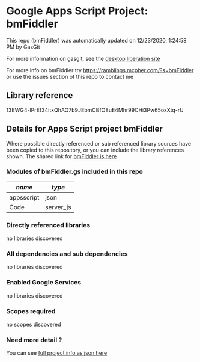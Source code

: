 # Google Apps Script Project: bmFiddler
This repo (bmFiddler) was automatically updated on 12/23/2020, 1:24:58 PM by GasGit

For more information on gasgit, see the [desktop liberation site](https://ramblings.mcpher.com/drive-sdk-and-github/migrategasgit/ "desktop liberation")

For more info on bmFiddler try https://ramblings.mcpher.com/?s=bmFiddler or use the issues section of this repo to contact me
## Library reference
13EWG4-lPrEf34itxQhAQ7b9JEbmCBfO8uE4Mhr99CHi3Pw65oxXtq-rU


## Details for Apps Script project bmFiddler
Where possible directly referenced or sub referenced library sources have been copied to this repository, or you can include the library references shown. 
The shared link for [bmFiddler is here](https://script.google.com/d/13EWG4-lPrEf34itxQhAQ7b9JEbmCBfO8uE4Mhr99CHi3Pw65oxXtq-rU/edit?usp=sharing "open in the GAS IDE")

### Modules of bmFiddler.gs included in this repo
*name*|*type*
--- | --- 
appsscript| json
Code| server_js
### Directly referenced libraries
no libraries discovered
### All dependencies and sub dependencies
no libraries discovered
### Enabled Google Services
no libraries discovered
### Scopes required
no scopes discovered
### Need more detail ?
You can see [full project info as json here](info.json)
